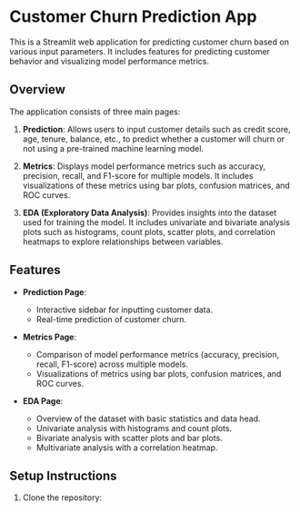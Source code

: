 # Customer Churn Prediction App

This is a Streamlit web application for predicting customer churn based on various input parameters. It includes features for predicting customer behavior and visualizing model performance metrics.

## Overview

The application consists of three main pages:

1. **Prediction**: Allows users to input customer details such as credit score, age, tenure, balance, etc., to predict whether a customer will churn or not using a pre-trained machine learning model.

2. **Metrics**: Displays model performance metrics such as accuracy, precision, recall, and F1-score for multiple models. It includes visualizations of these metrics using bar plots, confusion matrices, and ROC curves.

3. **EDA (Exploratory Data Analysis)**: Provides insights into the dataset used for training the model. It includes univariate and bivariate analysis plots such as histograms, count plots, scatter plots, and correlation heatmaps to explore relationships between variables.

## Features

- **Prediction Page**:
  - Interactive sidebar for inputting customer data.
  - Real-time prediction of customer churn.
  
- **Metrics Page**:
  - Comparison of model performance metrics (accuracy, precision, recall, F1-score) across multiple models.
  - Visualizations of metrics using bar plots, confusion matrices, and ROC curves.

- **EDA Page**:
  - Overview of the dataset with basic statistics and data head.
  - Univariate analysis with histograms and count plots.
  - Bivariate analysis with scatter plots and bar plots.
  - Multivariate analysis with a correlation heatmap.

## Setup Instructions

1. Clone the repository:

